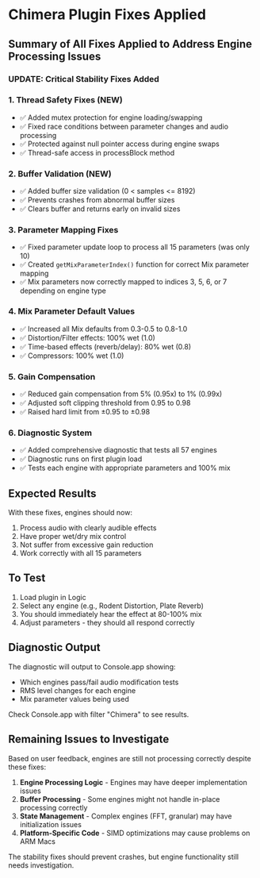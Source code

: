 # Chimera Plugin Fixes Applied

## Summary of All Fixes Applied to Address Engine Processing Issues

### UPDATE: Critical Stability Fixes Added

### 1. **Thread Safety Fixes** (NEW)
- ✅ Added mutex protection for engine loading/swapping
- ✅ Fixed race conditions between parameter changes and audio processing
- ✅ Protected against null pointer access during engine swaps
- ✅ Thread-safe access in processBlock method

### 2. **Buffer Validation** (NEW)
- ✅ Added buffer size validation (0 < samples <= 8192)
- ✅ Prevents crashes from abnormal buffer sizes
- ✅ Clears buffer and returns early on invalid sizes

### 3. **Parameter Mapping Fixes**
- ✅ Fixed parameter update loop to process all 15 parameters (was only 10)
- ✅ Created `getMixParameterIndex()` function for correct Mix parameter mapping
- ✅ Mix parameters now correctly mapped to indices 3, 5, 6, or 7 depending on engine type

### 4. **Mix Parameter Default Values**
- ✅ Increased all Mix defaults from 0.3-0.5 to 0.8-1.0
- ✅ Distortion/Filter effects: 100% wet (1.0)
- ✅ Time-based effects (reverb/delay): 80% wet (0.8)
- ✅ Compressors: 100% wet (1.0)

### 5. **Gain Compensation**
- ✅ Reduced gain compensation from 5% (0.95x) to 1% (0.99x)
- ✅ Adjusted soft clipping threshold from 0.95 to 0.98
- ✅ Raised hard limit from ±0.95 to ±0.98

### 6. **Diagnostic System**
- ✅ Added comprehensive diagnostic that tests all 57 engines
- ✅ Diagnostic runs on first plugin load
- ✅ Tests each engine with appropriate parameters and 100% mix

## Expected Results

With these fixes, engines should now:
1. Process audio with clearly audible effects
2. Have proper wet/dry mix control
3. Not suffer from excessive gain reduction
4. Work correctly with all 15 parameters

## To Test

1. Load plugin in Logic
2. Select any engine (e.g., Rodent Distortion, Plate Reverb)
3. You should immediately hear the effect at 80-100% mix
4. Adjust parameters - they should all respond correctly

## Diagnostic Output

The diagnostic will output to Console.app showing:
- Which engines pass/fail audio modification tests
- RMS level changes for each engine
- Mix parameter values being used

Check Console.app with filter "Chimera" to see results.

## Remaining Issues to Investigate

Based on user feedback, engines are still not processing correctly despite these fixes:
1. **Engine Processing Logic** - Engines may have deeper implementation issues
2. **Buffer Processing** - Some engines might not handle in-place processing correctly
3. **State Management** - Complex engines (FFT, granular) may have initialization issues
4. **Platform-Specific Code** - SIMD optimizations may cause problems on ARM Macs

The stability fixes should prevent crashes, but engine functionality still needs investigation.